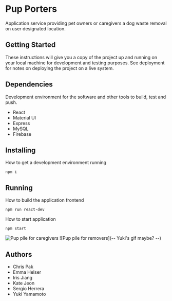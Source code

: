 # Pup Porters
Application service providing pet owners or caregivers a dog waste removal on user designated location.

## Getting Started
These instructions will give you a copy of the project up and running on your local machine for development and testing purposes. See deployment for notes on deploying the project on a live system.

## Dependencies
Development environment for the software and other tools to build, test and push.
* React
* Material UI
* Express
* MySQL
* Firebase

## Installing
How to get a development environment running
```
npm i
```

## Running
How to build the application frontend
```
npm run react-dev
```
How to start application
```
npm start
```
![Pup pile for caregivers](https://media.giphy.com/media/tbXjw4eGMdyH93uMMO/giphy.gif)
![Pup pile for removers](-- Yuki's gif maybe? --)

## Authors
* Chris Pak
* Emma Helser
* Iris Jiang
* Kate Jeon
* Sergio Herrera
* Yuki Yamamoto
